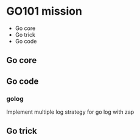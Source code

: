 # GO101 mission

- Go core
- Go trick
- Go code

## Go core

## Go code

### golog

Implement multiple log strategy for go log with zap

## Go trick